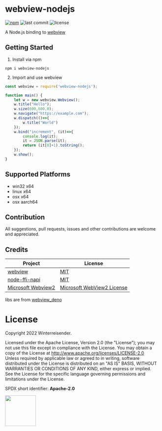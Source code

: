 # webview-nodejs

[![npm](https://img.shields.io/npm/v/webview-nodejs)](https://www.npmjs.com/package/webview-nodejs)
![last commit](https://img.shields.io/github/last-commit/Winterreisender/webviewko)
![license](https://img.shields.io/github/license/Winterreisender/webviewko?color=3DA639)


A Node.js binding to [webview](https://github.com/webview/webview)


## Getting Started

1. Install via npm
```shell
npm i webview-nodejs
```
2. Import and use webview
```js
const webview = require('webview-nodejs');

function main() {
    let w = new webview.Webview();
    w.title("Hello");
    w.size(600,600,0);
    w.navigate("https://example.com");
    w.dispatch(()=>{
        w.title("World")
    });
    w.bind("increment", (it)=>{
        console.log(it);
        it = JSON.parse(it);
        return (it[0]+1).toString();
    });
    w.show();
}
```


## Supported Platforms

- win32 x64
- linux x64
- osx x64
- osx aarch64

## Contribution

All suggestions, pull requests, issues and other contributions are welcome and appreciated.

## Credits

| Project                                                                      | License                                                                                          |
|------------------------------------------------------------------------------|--------------------------------------------------------------------------------------------------|
| [webview](https://github.com/webview/webview)                                | [MIT](https://github.com/webview/webview/blob/master/LICENSE)                                    |
| [node-ffi-napi](https://github.com/node-ffi-napi/node-ffi-napi)              | [MIT](https://github.com/node-ffi-napi/node-ffi-napi/blob/master/LICENSE)                        |
| [Microsoft Webview2](https://www.nuget.org/packages/Microsoft.Web.WebView2/) | [Microsoft WebView2 License](https://www.nuget.org/packages/Microsoft.Web.WebView2/1.0.1245.22/License)     |

libs are from [webview_deno](https://github.com/webview/webview_deno)

# License

Copyright 2022 Winterreisender.

Licensed under the Apache License, Version 2.0 (the "License"); you may not use this file except in compliance with the License. You may obtain a copy of the License at http://www.apache.org/licenses/LICENSE-2.0  
Unless required by applicable law or agreed to in writing, software distributed under the License is distributed on an "AS IS" BASIS, WITHOUT WARRANTIES OR CONDITIONS OF ANY KIND, either express or implied.  
See the License for the specific language governing permissions and limitations under the License.

SPDX short identifier: **Apache-2.0**

<img src="https://opensource.org/sites/default/files/public/OSIApproved.svg" width="100" />

